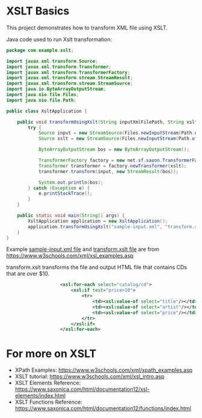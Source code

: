 # XSLT Basics
This project demonstrates how to transform XML file using XSLT.

Java code used to run Xslt transformation:
```java
package com.example.xslt;

import javax.xml.transform.Source;
import javax.xml.transform.Transformer;
import javax.xml.transform.TransformerFactory;
import javax.xml.transform.stream.StreamResult;
import javax.xml.transform.stream.StreamSource;
import java.io.ByteArrayOutputStream;
import java.nio.file.Files;
import java.nio.file.Path;

public class XsltApplication {

    public void transformUsingXslt(String inputXmlFilePath, String xsltFilePath) {
        try {
            Source input = new StreamSource(Files.newInputStream(Path.of(inputXmlFilePath)));
            Source xslt = new StreamSource(Files.newInputStream(Path.of(xsltFilePath)));

            ByteArrayOutputStream bos = new ByteArrayOutputStream();

            TransformerFactory factory = new net.sf.saxon.TransformerFactoryImpl();
            Transformer transformer = factory.newTransformer(xslt);
            transformer.transform(input, new StreamResult(bos));

            System.out.println(bos);
        } catch (Exception e) {
            e.printStackTrace();
        }
    }

    public static void main(String[] args) {
        XsltApplication application = new XsltApplication();
        application.transformUsingXslt("sample-input.xml", "transform.xslt");
    }
}
```

Example [sample-input.xml file](input.xml) and [transform.xslt file](transform.xslt) are from https://www.w3schools.com/xml/xsl_examples.asp

transform.xslt transforms the file and output HTML file that contains CDs that are over $10.
```xml
                    <xsl:for-each select="catalog/cd">
                        <xsl:if test="price>10">
                            <tr>
                                <td><xsl:value-of select="title"/></td>
                                <td><xsl:value-of select="artist"/></td>
                                <td><xsl:value-of select="price"/></td>
                            </tr>
                        </xsl:if>
                    </xsl:for-each>
```

# For more on XSLT
* XPath Examples: https://www.w3schools.com/xml/xpath_examples.asp
* XSLT tutorial: https://www.w3schools.com/xml/xsl_intro.asp
* XSLT Elements Reference: https://www.saxonica.com/html/documentation12/xsl-elements/index.html
* XSLT Functions Reference: https://www.saxonica.com/html/documentation12/functions/index.html